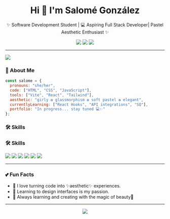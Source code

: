 <h1 align="center">Hi 💫 I'm Salomé González</h1>
<p align="center">✨ Software Development Student | 💻 Aspiring Full Stack Developer| Pastel Aesthetic Enthusiast ✨</p>

<p align="center" >
  <img src="https://img.shields.io/badge/Gmail-ffb6c1?style=for-the-badge&logo=gmail&logoColor=white" />
  <a href="https://github.com/Salito112"><img src="https://img.shields.io/badge/GitHub-FFC0CB?style=for-the-badge&logo=github&logoColor=white" /></a>
  <a href="https://www.linkedin.com/in/tuusuario"><img src="https://img.shields.io/badge/LinkedIn-F6A5C0?style=for-the-badge&logo=linkedin&logoColor=white" /></a>
</p>

---

<img src="https://capsule-render.vercel.app/api?type=waving&color=ffb6c1&height=120&section=header&text=Welcome%20to%20my%20profile!&fontColor=fff&fontSize=30&animation=fadeIn" />

### 🌸 About Me

```js
const salome = {
  pronouns: "she/her",
  code: ["HTML", "CSS", "JavaScript"],
  tools: ["Vite", "React", "Tailwind"],
  aesthetic: "girly ✿ glassmorphism ✿ soft pastel ✿ elegant",
  currentlyLearning: ["React Hooks", "API integrations", "SQ"],
  portfolio: "In progress... stay tuned 💻✨"
};
```

### 🛠 Skills

### 🛠 Skills
<p>
   <img src="https://img.shields.io/badge/Python-FAD0E4?style=for-the-badge&logo=python&logoColor=white" />
  <img src="https://img.shields.io/badge/HTML-FC9DCB?style=for-the-badge&logo=html5&logoColor=white" />
  <img src="https://img.shields.io/badge/CSS-FFB6C1?style=for-the-badge&logo=css3&logoColor=white" />
  <img src="https://img.shields.io/badge/JavaScript-FED5EC?style=for-the-badge&logo=javascript&logoColor=white" />
  <img src="https://img.shields.io/badge/Node.js-98FB98?style=for-the-badge&logo=node.js&logoColor=white" />
  <img src="https://img.shields.io/badge/GitHub-FFC0CB?style=for-the-badge&logo=github&logoColor=white" />
</p>

---

### 💕 Fun Facts
- 🎀 I love turning code into ✨aesthetic✨ experiences.
- 🎨 Learning to design interfaces is my passion.
- 🌈 Always learning and creating with the magic of beauty💖

---

<p align="center">
  <img src="https://readme-typing-svg.herokuapp.com?font=Fira+Code&duration=3000&pause=1000&color=F78BC2&center=true&vCenter=true&width=800&lines=Thanks+for+visiting!+Follow+me+for+more+cutie+projects!💖" />
</p>


